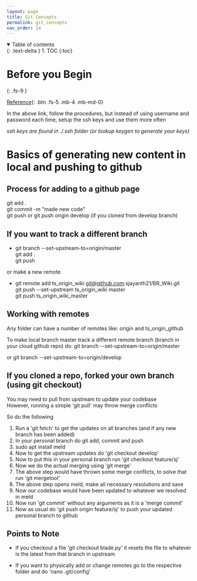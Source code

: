 ```yaml
---
layout: page
title: Git Concepts
permalink: git_concepts
nav_order: 14
---
```


<details open markdown="block">
  <summary>
    Table of contents
  </summary>
  {: .text-delta }
1. TOC
{:toc}
</details>

# Before you Begin
{: .fs-9 }

[Reference](https://www.w3schools.com/git/git_getstarted.asp?remote=github){: .btn .fs-5 .mb-4 .mb-md-0}

In the above link, follow the procedures, but instead of using username and password each time, setup the ssh keys and use them more often

*ssh keys are found in ./.ssh folder (or lookup keygen to generate your keys)*

# Basics of generating new content in local and pushing to github

## Process for adding to a github page

git add . \
git commit -m "made new code" \
git push or git push origin develop (if you cloned from develop branch)

## If you want to track a different branch

- git branch --set-upstream-to=origin/master \
  git add . \
  git push

or make a new remote

- git remote add ts_origin_wiki git@github.com:sjayanth21/BR_Wiki.git \
  git push --set-upstream ts_origin_wiki master \
  git push ts_origin_wiki_master


## Working with remotes

Any folder can have a number of remotes like:
origin and ts_origin_github

To make local branch master track a different remote branch (branch in your cloud github repo) do:
git branch --set-upstream-to=origin/master 

or git branch --set-upstream-to=origin/develop

## If you cloned a repo, forked your own branch (using git checkout)

You may need to pull from upstream to update your codebase \
However, running a simple 'git pull' may throw merge conflicts

So do the following
1. Run a 'git fetch' to get the updates on all branches (and if any new branch has been added)
2. In your personal branch do git add, commit and push
3. sudo apt install meld
4. Now to get the upstream updates do 'git checkout develop'
5. Now to put this in your personal branch run 'git checkout feature/sj'
6. Now we do the actual merging using 'git merge'
7. The above step would have thrown some merge conflicts, to solve that run 'git mergetool'
8. The above step opens meld, make all necessary resolutions and save
9. Now our codebase would have been updated to whatever we resolved in meld
10. Now run 'git commit' without any arguments as it is a 'merge commit'
11. Now as usual do 'git push origin feature/sj' to push your updated personal branch to github

## Points to Note

- If you checkout a file 'git checkout blade.py' it resets the file to whatever is the latest from that branch in upstream

- If you want to physically add or change remotes go to the respective folder and do 'nano .git/config'